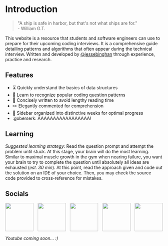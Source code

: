 # Introduction
> "A ship is safe in harbor, but that's not what ships are for." <br> - William G.T.
 
This website is a resource that students and software engineers can use to prepare for their upcoming coding interviews. It is a comprehensive guide detailing patterns and algorithms that often appear during the technical interview. Written and developed by [@jessebinghan](https://www.instagram.com/jessebinghan/) through experience, practice and research.

## Features
- :hourglass_flowing_sand: Quickly understand the basics of data structures
- :thought_balloon: Learn to recognize popular coding question patterns
- :book: Concisely written to avoid lengthy reading time
- :pencil2: Elegantly commented for comprehension
- :link: Sidebar organized into distinctive weeks for optimal progress
- :goberserk: AAAAAAAAAAAAAAAAA!

## Learning

_Suggested learning strategy:_ Read the question prompt and attempt the problem until stuck. At this stage, your brain will do the most learning. Similar to maximal muscle growth in the gym when nearing failure, you want your brain to try to complete the question until absolutely all ideas are exhausted (_est. 30 min_). At this point, read the approach given and code out the solution on an IDE of your choice. Then, you may check the source code provided to cross-reference for mistakes.


## Socials
<li style="list-style-type: none; display: flex; justify-content: space-between;">
    <a href="mailto:jessehanca@gmail.com" target="_blank"><img src="https://img.icons8.com/stickers/100/000000/google-plus-squared.png" width=90px></a>
    <a href="https://www.instagram.com/jessebinghan/" target="_blank"><img src="https://img.icons8.com/stickers/100/000000/instagram-new--v2.png" width=90px></a>
    <a href="https://www.linkedin.com/in/jessebinghan/" target="_blank"><img src="https://img.icons8.com/stickers/100/000000/linkedin.png" width=90px></a>
    <a href="https://github.com/dev-jesse" target="_blank"><img src="https://img.icons8.com/stickers/100/000000/github.png" width=90px></a>
    <a href="https://www.youtube.com/watch?v=GbZFSi8L1V4" target="_blank"><img src="https://img.icons8.com/stickers/100/000000/youtube.png"width=90px></a>
</li>

_Youtube coming soon... :)_
